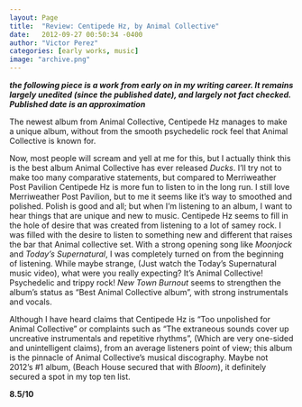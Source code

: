 ```yaml
---
layout: Page
title:  "Review: Centipede Hz, by Animal Collective"
date:   2012-09-27 00:50:34 -0400
author: "Victor Perez"
categories: [early works, music]
image: "archive.png"
---
```


**_the following piece is a work from early on in my writing career. It remains largely unedited (since the published date), and largely not fact checked. Published date is an approximation_**

The newest album from Animal Collective, Centipede Hz manages to make a unique album, without from the smooth psychedelic rock feel that Animal Collective is known for.

Now, most people will scream and yell at me for this, but I actually think this is the best album Animal Collective has ever released *Ducks*. I’ll try not to make too many comparative statements, but compared to Merriweather Post Pavilion Centipede Hz is more fun to listen to in the long run. I still love Merriweather Post Pavilion, but to me it seems like it’s way to smoothed and polished. Polish is good and all; but when I’m listening to an album, I want to hear things that are unique and new to music. Centipede Hz seems to fill in the hole of desire that was created from listening to a lot of samey rock. I was filled with the desire to listen to something new and different that raises the bar that Animal collective set. With a strong opening song like _Moonjock_ and _Today’s Supernatural_, I was completely turned on from the beginning of listening. While maybe strange, (Just watch the Today’s Supernatural music video), what were you really expecting? It’s Animal Collective! Psychedelic and trippy rock! _New Town Burnout_ seems to strengthen the album’s status as “Best Animal Collective album”, with strong instrumentals and vocals.

Although I have heard claims that Centipede Hz is “Too unpolished for Animal Collective” or complaints such as “The extraneous sounds cover up uncreative instrumentals and repetitive rhythms”, (Which are very one-sided and unintelligent claims), from an average listeners point of view; this album is the pinnacle of Animal Collective’s musical discography. Maybe not 2012’s #1 album, (Beach House secured that with _Bloom_), it definitely secured a spot in my top ten list.

**8.5/10**
